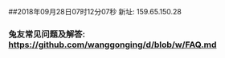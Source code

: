 ##2018年09月28日07时12分07秒 新址: 159.65.150.28
### 兔友常见问题及解答: https://github.com/wanggonging/d/blob/w/FAQ.md
